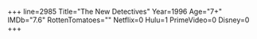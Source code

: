 +++
line=2985
Title="The New Detectives"
Year=1996
Age="7+"
IMDb="7.6"
RottenTomatoes=""
Netflix=0
Hulu=1
PrimeVideo=0
Disney=0
+++

